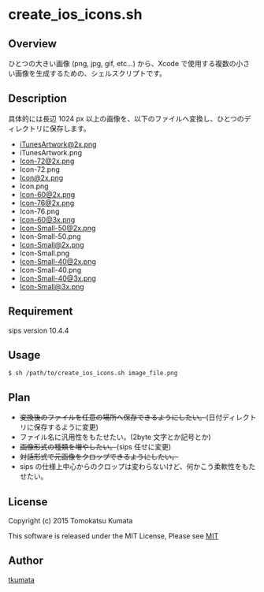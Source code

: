 # create_ios_icons.sh

## Overview

ひとつの大きい画像 (png, jpg, gif, etc...) から、Xcode で使用する複数の小さい画像を生成するための、シェルスクリプトです。

## Description

具体的には長辺 1024 px 以上の画像を、以下のファイルへ変換し、ひとつのディレクトリに保存します。

- iTunesArtwork@2x.png
- iTunesArtwork.png
- Icon-72@2x.png
- Icon-72.png
- Icon@2x.png
- Icon.png
- Icon-60@2x.png
- Icon-76@2x.png
- Icon-76.png
- Icon-60@3x.png
- Icon-Small-50@2x.png
- Icon-Small-50.png
- Icon-Small@2x.png
- Icon-Small.png
- Icon-Small-40@2x.png
- Icon-Small-40.png
- Icon-Small-40@3x.png
- Icon-Small@3x.png

## Requirement

sips version 10.4.4

## Usage

```shell
$ sh /path/to/create_ios_icons.sh image_file.png
```

## Plan

- ~~変換後のファイルを任意の場所へ保存できるようにしたい。~~(日付ディレクトリに保存するように変更)
- ファイル名に汎用性をもたせたい。(2byte 文字とか記号とか)
- ~~画像形式の種類を増やしたい。~~(sips 任せに変更)
- ~~対話形式で元画像をクロップできるようにしたい。~~
- sips の仕様上中心からのクロップは変わらないけど、何かこう柔軟性をもたせたい。

## License

Copyright (c) 2015 Tomokatsu Kumata

This software is released under the MIT License, Please see [MIT](https://opensource.org/licenses/MIT)

## Author

[tkumata](https://github.com/tkumata)